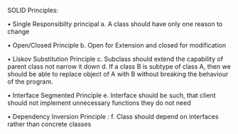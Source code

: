 
SOLID Principles:

•	Single Responsibilty principal
a.	A class should have only one reason to change

•	Open/Closed Principle
b.	Open for Extension and closed for modification

•	Liskov Substitution Principle
c.	Subclass should extend the capability of parent class not narrow it down
d.	If a class B is subtype of class A, then we should be able to replace object of A with B without breaking the behaviour of the program.

•	Interface Segmented Principle
e.	Interface should be such, that client should not implement unnecessary functions they do not need

•	Dependency Inversion Principle :
f.	Class should depend on interfaces rather than concrete classes
